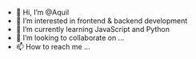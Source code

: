 - 👋 Hi, I’m @Aquil
- 👀 I’m interested in frontend & backend development 
- 🌱 I’m currently learning JavaScript and Python
- 💞️ I’m looking to collaborate on ...
- 📫 How to reach me ...

<!---
Aquil987/Aquil987 is a ✨ special ✨ repository because its `README.md` (this file) appears on your GitHub profile.
You can click the Preview link to take a look at your changes.
--->
